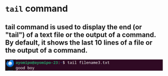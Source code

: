 # `tail` command


## tail command is used to display the end (or "tail") of a text file or the output of a command. By default, it shows the last 10 lines of a file or the output of a command.




![Alt text](<images/tail cmd.PNG>)